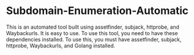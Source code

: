 # Subdomain-Enumeration-Automatic

This is an automated tool built using assetfinder, subjack, httprobe, and Waybackurls. It is easy to use. To use this tool, you need to have these dependencies installed.
To use this, you must have assetfinder, subjack, httprobe, Waybackurls, and Golang installed.

